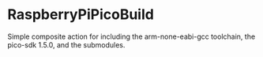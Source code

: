 # RaspberryPiPicoBuild

Simple composite action for including the arm-none-eabi-gcc toolchain, the pico-sdk 1.5.0, and the submodules. 
